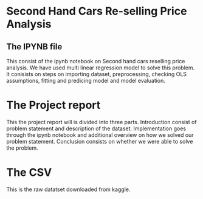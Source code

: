 # Second Hand Cars Re-selling Price Analysis
 
## The IPYNB file

This consist of the ipynb notebook on Second hand cars reselling price analysis. We have used multi linear regression model to solve this problem. It conisists on steps on importing dataset, preprocessing, checking OLS assumptions, fitting and predicing model and model evaluation.

# The Project report

This the project report will is divided into three parts. Introduction consist of problem statement and description of the dataset. Implementation goes through the ipynb notebook and additional overview on how we solved our problem statement. Conclusion consists on whether we were able to solve the problem.

# The CSV

This is the raw datatset downloaded from kaggle.
